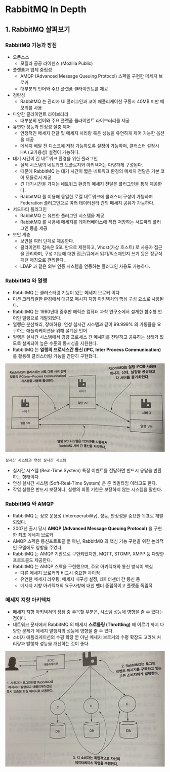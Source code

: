 # RabbitMQ In Depth

## 1. RabbitMQ 살펴보기

### RabbitMQ 기능과 장점
- 오픈소스
  - 모질라 공공 라이센스 (Mozilla Public)
- 플랫폼과 업체 중립성
  - AMQP (Advanced Message Queuing Protocol) 스펙을 구현한 메세지 브로커
  - 대부분의 언어와 주요 플랫폼 클라이언트를 제공
- 경량성
  - RabbitMQ 는 관리자 UI 플러그인과 코어 애플리케이션 구동시 40MB 미만 메모리를 사용
- 다양한 클라이언트 라이브러리
  - 대부분의 언어와 주요 플랫폼 클라이언트 라이브러리를 제공
- 유연한 성능과 안정성 절충 제어
  - 안정적인 메세지 전달 및 메세지 처리량 혹은 성능을 유연하게 제어 가능한 옵션을 제공
  - 메세지 배달 전 디스크에 저장 가능하도록 설정이 가능하며, 클러스터 설정시 HA (고가용성) 설정이 가능하다.
- 대기 시간이 긴 네트워크 환경을 위한 플러그인
  - 실제 시스템의 네트워크 토폴로지와 아키텍쳐는 다양하게 구성된다.
  - 때문에 RabbitMQ 는 대기 시간이 짧은 네트워크 환경의 메세지 전달은 기본 코어 모듈로서 제공
  - 긴 대기시간을 가지는 네트워크 환경의 메세지 전달은 플러그인을 통해 제공한다.
  - RabbitMQ 를 이용해 동일한 로컬 네트워크에 클러스터 구성이 가능하며 Federation 플러그인으로 여러 데이터센터 간의 메세지 공유가 가능하다.
- 서드파티 플러그인
  - RabbitMQ 는 유연한 플러그인 시스템을 제공
  - RabbitMQ 를 사용해 메세지를 데이터베이스에 직접 저장하는 서드파티 플러그인 등을 제공
- 보안 계층
  - 보안을 여러 단계로 제공한다.
  - 클라이언트 접속은 SSL 만으로 제한하고, Vhost(가상 호스트) 로 사용자 접근을 관리하며, 구성 기능에 대한 접근/큐에서 읽기/익스체인지 쓰기 등은 정규식 패턴 매칭으로 관리한다.
  - LDAP 과 같은 외부 인증 시스템을 연동하는 플러그인 사용도 가능하다.

### RabbitMQ 와 얼랭
- RabbitMQ 는 클러스터링 기능이 있는 메세지 브로커 이다
- 미션 크리티컬한 환경에서 대규모 메시지 지향 아키텍처의 핵심 구성 요소로 사용된다.
- RabbitMQ 는 1980년대 중후반 에릭슨 컴퓨터 과학 연구소에서 설계한 함수형 언어인 얼랭으로 개발되었다.
- 얼랭은 분산처리, 장애허용, 연성 실시간 시스템과 같이 99.999% 의 가동율을 요구하는 애플리케이션을 위해 설계된 언어
- 얼랭은 실시간 시스템에서 경량 프로세스 간 메세지를 전달하고 공유하는 상태가 없도록 설계되어 높은 수준의 동시성을 지원한다.
- RabbitMQ 는 **얼랭의 프로세스간 통신 (IPC, Inter Process Communication)** 를 활용해 클러스터링 기능을 간단히 구현했다.

![Erlang IPC](./images/Erlang_IPC.png)

`실시간 시스템과 연성 실시간 시스템`
- 실시간 시스템 (Real-Time System) 특정 이벤트를 전달하면 반드시 응답을 반환하는 형태이다.
- 연성 실시간 시스템 (Soft-Real-Time System) 은 준 리얼타임 이라고도 한다.
- 작업 실행은 반드시 보장하나, 실행의 최종 기한은 보장하지 않는 시스템을 말한다.

### RabbitMQ 와 AMQP
- RabbitMQ 는 상호 운용성 (Interoperability), 성능, 안정성을 중요한 목표로 개발되었다.
- 2007년 출시 당시 **AMQP (Advanced Message Queuing Protocol)** 을 구현한 최초 메세지 브로커
- AMQP 스펙은 통신프로토콜 뿐 아닌, RabbitMQ 의 핵심 기능 구현을 위한 논리적인 모델에도 영향을 주었다.
- RabbitMQ 는 AMQP 기반으로 구현되었지만, MQTT, STOMP, XMPP 등 다양한 프로토콜도 제공한다.
- RabbitMQ 는 AMQP 스펙을 구현했으며, 주요 아키텍쳐와 통신 방식이 핵심
  - 다른 메세지 브로커와 비교시 중요한 차이점
  - 유연한 메세지 라우팅, 메세지 내구성 설정, 데이터센터 간 통신 등
  - 메세지 지향 아키텍쳐의 요구사항에 대한 벤더 중립적이고 플랫폼 독립적

### 메세지 지향 아키텍쳐
- 메세지 지향 아키텍쳐의 장점 중 주목할 부분은, 시스템 성능에 영향을 줄 수 있다는 점이다.
- 네트워크 문제에서 RabbitMQ 의 메세지 **스로틀링 (Throttling)** 에 이르기 까지 다양한 문제가 메세지 발행자의 성능에 영향을 줄 수 있다.
- 소비자 애플리케이션의 수평 확장 뿐 아닌 메세지 브로커의 수평 확장도 고려해 처리량과 발행자 성능을 개선하는 것이 좋다.

![MDA](./images/RabbitMQ_MDA.png)